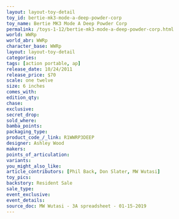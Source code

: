 ```yaml
---
layout: layout-toy-detail 
toy_id: bertie-mk3-mode-a-deep-powder-corp
toy_name: Bertie MK3 Mode A Deep Powder Corp
permalink: /toys-1-12/bertie-mk3-mode-a-deep-powder-corp.html
world: WWRp
world_abr: WWRp
character_base: WWRp
layout: layout-toy-detail
categories: 
tags: [action portable, ap] 
release_date: 10/24/2011
release_price: $70 
scale: one twelve
size: 6 inches
comes_with: 
edition_qty: 
chase: 
exclusive: 
secret_drop: 
sold_where: 
bamba_points: 
packaging_type: 
product_code_/_link: R1WWRP3DEEP
designer: Ashley Wood
makers: 
points_of_articulation: 
variants: 
you_might_also_like: 
article_contributors: [Phil Back, Don Slater, MW Wutasi]
toy_pics: 
backstory: Resident Sale
sale_type: 
event_exclusive: 
event_details: 
source_doc: MW Wutasi - 3A spreadsheet - 01-15-2019
---
```

